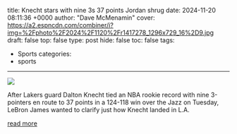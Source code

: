 title: Knecht stars with nine 3s 37 points Jordan shrug
date: 2024-11-20 08:11:36 +0000
author: "Dave McMenamin"
cover: https://a2.espncdn.com/combiner/i?img=%2Fphoto%2F2024%2F1120%2Fr1417278_1296x729_16%2D9.jpg
draft: false
top: false
type: post
hide: false
toc: false
tags:
  - Sports
categories:
  - sports
---

![](https://a2.espncdn.com/combiner/i?img=%2Fphoto%2F2024%2F1120%2Fr1417278_1296x729_16%2D9.jpg)

After Lakers guard Dalton Knecht tied an NBA rookie record with nine 3-pointers en route to 37 points in a 124-118 win over the Jazz on Tuesday, LeBron James wanted to clarify just how Knecht landed in L.A.

[read more](https://www.espn.com/nba/story/_/id/42499882/lakers-dalton-knecht-ties-rookie-record-9-three-pointers-win-vs-jazz)
